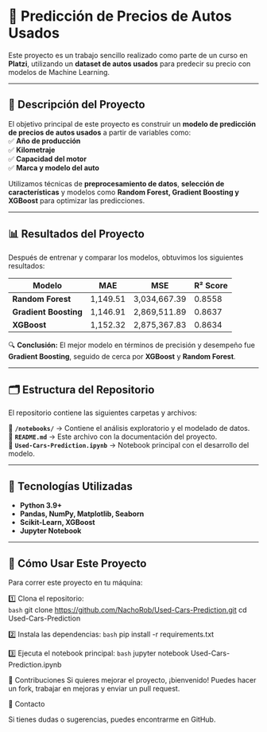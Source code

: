 # 🚗 Predicción de Precios de Autos Usados  

Este proyecto es un trabajo sencillo realizado como parte de un curso en **Platzi**, utilizando un **dataset de autos usados** para predecir su precio con modelos de Machine Learning.  

---

## 📌 **Descripción del Proyecto**  
El objetivo principal de este proyecto es construir un **modelo de predicción de precios de autos usados** a partir de variables como:  
✅ **Año de producción**  
✅ **Kilometraje**  
✅ **Capacidad del motor**  
✅ **Marca y modelo del auto**  

Utilizamos técnicas de **preprocesamiento de datos**, **selección de características** y modelos como **Random Forest, Gradient Boosting y XGBoost** para optimizar las predicciones.  

---

## 📊 **Resultados del Proyecto**  
Después de entrenar y comparar los modelos, obtuvimos los siguientes resultados:

| **Modelo**          | **MAE**       | **MSE**        | **R² Score**  |
|--------------------|--------------|--------------|--------------|
| **Random Forest**   | 1,149.51     | 3,034,667.39 | 0.8558       |
| **Gradient Boosting** | 1,146.91   | 2,869,511.89 | 0.8637       |
| **XGBoost**         | 1,152.32     | 2,875,367.83 | 0.8634       |

🔍 **Conclusión:** El mejor modelo en términos de precisión y desempeño fue **Gradient Boosting**, seguido de cerca por **XGBoost** y **Random Forest**.

---

## 🗂️ **Estructura del Repositorio**  
El repositorio contiene las siguientes carpetas y archivos:  

📂 **`/notebooks/`** → Contiene el análisis exploratorio y el modelado de datos.  
📄 **`README.md`** → Este archivo con la documentación del proyecto.  
📄 **`Used-Cars-Prediction.ipynb`** → Notebook principal con el desarrollo del modelo.  

---

## 🚀 **Tecnologías Utilizadas**  
- **Python 3.9+**  
- **Pandas, NumPy, Matplotlib, Seaborn**  
- **Scikit-Learn, XGBoost**  
- **Jupyter Notebook**  

---

## 📌 **Cómo Usar Este Proyecto**  
Para correr este proyecto en tu máquina:  

1️⃣ Clona el repositorio:  
   ```bash```
   git clone https://github.com/NachoRob/Used-Cars-Prediction.git
   cd Used-Cars-Prediction

2️⃣ Instala las dependencias:
   ```bash```
   pip install -r requirements.txt

3️⃣ Ejecuta el notebook principal:
   ```bash```
   jupyter notebook Used-Cars-Prediction.ipynb

🤝 Contribuciones
Si quieres mejorar el proyecto, ¡bienvenido! Puedes hacer un fork, trabajar en mejoras y enviar un pull request.
   
📩 Contacto

Si tienes dudas o sugerencias, puedes encontrarme en GitHub.
